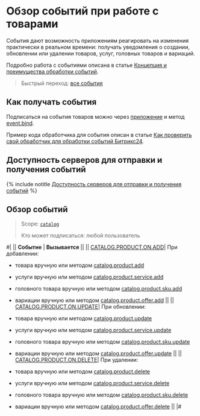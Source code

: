 # Обзор событий при работе с товарами

События дают возможность приложениям реагировать на изменения практически в реальном времени: получать уведомления о создании, обновлении или удалении товаров, услуг, головных товаров и вариаций.

Подробно работа с событиями описана в статье [Концепция и преимущества обработки событий](../../../events/index.md).

> Быстрый переход: [все события](#all-events)

## Как получать события

Подписаться на события товаров можно через [приложение](./../../../app-installation/index.md) и метод [event.bind](./../../../events/event-bind.md).

Пример кода обработчика для события описан в статье [Как проверить свой обработчик для обработки событий Битрикс24](../../../events/test-handler.md).

## Доступность серверов для отправки и получения событий

{% include notitle [Доступность серверов для отправки и получения событий](../../../../_includes/events-index.md) %}

## Обзор событий

> Scope: [`catalog`](../../../scopes/permissions.md)
>
> Кто может подписаться: любой пользователь

#|
|| **Событие** | **Вызывается** ||
|| [CATALOG.PRODUCT.ON.ADD](catalog-product-on-add.md)| При добавлении:

 - товара вручную или методом [catalog.product.add](../catalog-product-add.md)

 - услуги вручную или методом [catalog.product.service.add](../service/catalog-product-service-add.md)

 - головного товара вручную или методом [catalog.product.sku.add](../sku/catalog-product-sku-add.md)

 - вариации вручную или методом [catalog.product.offer.add](../offer/catalog-product-offer-add.md) ||
|| [CATALOG.PRODUCT.ON.UPDATE](catalog-product-on-update.md)| При обновлении:

 - товара вручную или методом [catalog.product.update](../catalog-product-update.md)

 - услуги вручную или методом [catalog.product.service.update](../service/catalog-product-service-update.md)

 - головного товара вручную или методом [catalog.product.sku.update](../sku/catalog-product-sku-update.md)

 - вариации вручную или методом [catalog.product.offer.update](../offer/catalog-product-offer-update.md) ||
|| [CATALOG.PRODUCT.ON.DELETE](catalog-product-on-delete.md)| При удалении:

 - товара вручную или методом [catalog.product.delete](../catalog-product-delete.md)

 - услуги вручную или методом [catalog.product.service.delete](../service/catalog-product-service-delete.md)

 - головного товара вручную или методом [catalog.product.sku.delete](../sku/catalog-product-sku-delete.md)

 - вариации вручную или методом [catalog.product.offer.delete](../offer/catalog-product-offer-delete.md) ||
|#
